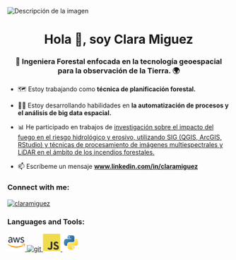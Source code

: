 ![Descripción de la imagen](https://github.com/cmlg96/cmlg96/edit/main/foto_portada.png)

<h1 align="center">Hola 👋, soy Clara Miguez</h1>
<h3 align="center">🌲 Ingeniera Forestal enfocada en la tecnología geoespacial para la observación de la Tierra. 🌍</h3>

- 🗺️ Estoy trabajando como **técnica de planificación forestal.**

- 👩‍💻 Estoy desarrollando habilidades en **la automatización de procesos y el análisis de big data espacial.**

- 📊 He participado en trabajos de [investigación sobre el impacto del fuego en el riesgo hidrológico y erosivo, utilizando SIG (QGIS, ArcGIS, RStudio) y técnicas de procesamiento de imágenes multiespectrales y LiDAR en el ámbito de los incendios forestales.](https://www.researchgate.net/profile/Clara-Miguez)

- 📫 Escríbeme un mensaje **www.linkedin.com/in/claramiguez**

<h3 align="left">Connect with me:</h3>
<p align="left">
<a href="https://linkedin.com/in/claramiguez" target="blank"><img align="center" src="https://raw.githubusercontent.com/rahuldkjain/github-profile-readme-generator/master/src/images/icons/Social/linked-in-alt.svg" alt="claramiguez" height="30" width="40" /></a>
</p>

<h3 align="left">Languages and Tools:</h3>
<p align="left"> <a href="https://aws.amazon.com" target="_blank" rel="noreferrer"> <img src="https://raw.githubusercontent.com/devicons/devicon/master/icons/amazonwebservices/amazonwebservices-original-wordmark.svg" alt="aws" width="40" height="40"/> </a> <a href="https://git-scm.com/" target="_blank" rel="noreferrer"> <img src="https://www.vectorlogo.zone/logos/git-scm/git-scm-icon.svg" alt="git" width="40" height="40"/> </a> <a href="https://developer.mozilla.org/en-US/docs/Web/JavaScript" target="_blank" rel="noreferrer"> <img src="https://raw.githubusercontent.com/devicons/devicon/master/icons/javascript/javascript-original.svg" alt="javascript" width="40" height="40"/> </a> <a href="https://www.python.org" target="_blank" rel="noreferrer"> <img src="https://raw.githubusercontent.com/devicons/devicon/master/icons/python/python-original.svg" alt="python" width="40" height="40"/> </a> </p>
